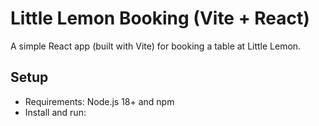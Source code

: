 # Little Lemon Booking (Vite + React)

A simple React app (built with Vite) for booking a table at Little Lemon.

## Setup

- Requirements: Node.js 18+ and npm
- Install and run:
